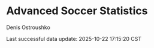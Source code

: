 # Advanced Soccer Statistics
Denis Ostroushko

<!-- gfm -->

Last successful data update: 2025-10-22 17:15:20 CST
